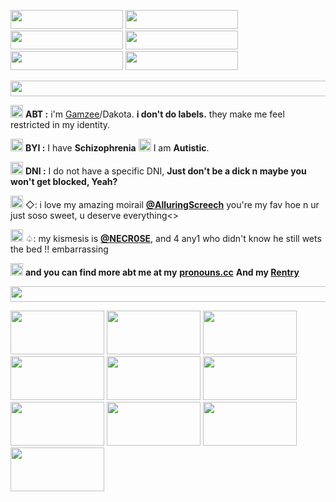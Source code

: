 <img src="https://i.postimg.cc/26hjQFrf/tumblr-b43100e6888fc3b17d68b2ba1c089e5b-ef3a8dd2-250.gif" width="180" height="30"/>  <img src="https://i.postimg.cc/0QTMxy29/gothic-chamber.gif" width="180" height="30"/>   <img src="https://i.postimg.cc/Hkyw7RRZ/tumblr-491842bced3b03b3915e5d115be443e6-73f4170b-250.gif" width="180" height="30"/>  <img src="https://i.postimg.cc/jqcJwt5d/tumblr-d0ae0d9c9dcb77362b867b6d020cc96e-04535284-250.gif" width="180" height="30"/>  <img src="https://i.postimg.cc/cHNdTgDy/tumblr-fed0d5a719501708f6ba975ff9192b15-6a5ac1b0-250.gif" width="180" height="30"/>  <img src="https://i.postimg.cc/Gt7BZmD3/ittb04.gif" width="180" height="30"/>


<img src="https://i.postimg.cc/nV4gfPKF/tumblr-e99ab0ed02363927574cde8f4cce215a-531eae70-540.gif" width="2500" height="25"/>


<img src="https://i.postimg.cc/QxKL6BSy/e5e5daac.gif" width="20" height="20"/> **ABT :** i'm [Gamzee](https://mspaintadventures.fandom.com/wiki/Gamzee_Makara)/Dakota. **i don't do labels.** they make me feel restricted in my identity.

<img src="https://i.postimg.cc/630FFnGd/4-DA13-CB4-F406-4-C6-E-A379-07432-CB2-FBEC.gif" width="20" height="20"/> **BYI :** I have **Schizophrenia** <img src="https://i.postimg.cc/RZJh9Vd3/7068f542-original.gif" width="20" height="20"/> I am **Autistic**. 

<img src="https://i.postimg.cc/QNyz2XyK/3952962b.gif" width="20" height="20"/> **DNI :** I do not have a specific DNI, **Just don't be a dick n maybe you won't get blocked, Yeah?**


<img src="https://i.postimg.cc/hvcypVG8/tumblr-1865edfb53ef6f51a1189f10f3f93aa2-99a6baf4-75.gif" width="20" height="20"/>     ◇: i love my amazing moirail [**@AlluringScreech**](https://github.com/AlluringScreech) you're my fav hoe n ur just soso sweet, u deserve everything<> 


<img src="https://i.postimg.cc/0yRTwKYf/eWa90mJ.gif" width="20" height="20"/> ♤: my kismesis is [**@NECR0SE**](https://github.com/NECR0SE), and 4 any1 who didn't know he still wets the bed !! embarrassing 

<img src="https://i.postimg.cc/9fRv7X6V/vde84AW.gif" width="20" height="20"/> **and you can find more abt me at my** [**pronouns.cc**](https://Pronouns.cc/stazzes) **And my [Rentry](https://rentry.co/stazzes)**




<img src="https://i.postimg.cc/nV4gfPKF/tumblr-e99ab0ed02363927574cde8f4cce215a-531eae70-540.gif" width="2500" height="25"/>

<img src="https://i.postimg.cc/zvXNWFzR/tumblr-2cb46d3369186dcb550716f57fb69e70-22a90e85-100.gif" width="150" height="70"/>   <img src="https://i.postimg.cc/Wpgrv89m/ab59c9b1.png" width="150" height="70"/>   <img src="https://i.postimg.cc/qRX1zrJ0/3e094e59.jpg" width="150" height="70"/>     <img src="https://i.postimg.cc/XYmHPx1M/69c3de9e.png" width="150" height="70"/>  <img src="https://i.postimg.cc/Y2zjrCF0/04849b57.png" width="150" height="70"/>  <img src="https://i.postimg.cc/sxsXYtk3/a5160e2b.png" width="150" height="70"/>   <img src="https://i.postimg.cc/ZqvC4PPz/c5f22034.png" width="150" height="70"/>  <img src="https://i.postimg.cc/qvb3kM9y/ede5c519.jpg" width="150" height="70"/>
        <img src="https://i.postimg.cc/C1tZgB8Q/b9fd6d9a.png" width="150" height="70"/>   <img src="https://i.postimg.cc/02zfDDZb/1000015517.gif" width="150" height="70"/>
